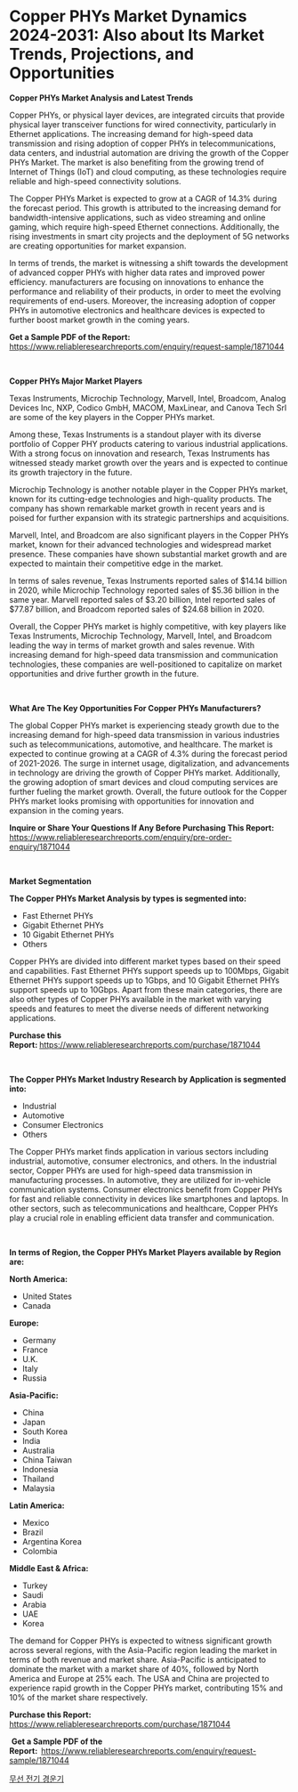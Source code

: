 <p><h1>Copper PHYs Market Dynamics 2024-2031: Also about Its Market Trends, Projections, and Opportunities</h1></p><p><strong>Copper PHYs Market Analysis and Latest Trends</strong></p>
<p><p>Copper PHYs, or physical layer devices, are integrated circuits that provide physical layer transceiver functions for wired connectivity, particularly in Ethernet applications. The increasing demand for high-speed data transmission and rising adoption of copper PHYs in telecommunications, data centers, and industrial automation are driving the growth of the Copper PHYs Market. The market is also benefiting from the growing trend of Internet of Things (IoT) and cloud computing, as these technologies require reliable and high-speed connectivity solutions.</p><p>The Copper PHYs Market is expected to grow at a CAGR of 14.3% during the forecast period. This growth is attributed to the increasing demand for bandwidth-intensive applications, such as video streaming and online gaming, which require high-speed Ethernet connections. Additionally, the rising investments in smart city projects and the deployment of 5G networks are creating opportunities for market expansion.</p><p>In terms of trends, the market is witnessing a shift towards the development of advanced copper PHYs with higher data rates and improved power efficiency. manufacturers are focusing on innovations to enhance the performance and reliability of their products, in order to meet the evolving requirements of end-users. Moreover, the increasing adoption of copper PHYs in automotive electronics and healthcare devices is expected to further boost market growth in the coming years.</p></p>
<p><strong>Get a Sample PDF of the Report:&nbsp;</strong> <a href="https://www.reliableresearchreports.com/enquiry/request-sample/1871044">https://www.reliableresearchreports.com/enquiry/request-sample/1871044</a></p>
<p>&nbsp;</p>
<p><strong>Copper PHYs Major Market Players</strong></p>
<p><p>Texas Instruments, Microchip Technology, Marvell, Intel, Broadcom, Analog Devices Inc, NXP, Codico GmbH, MACOM, MaxLinear, and Canova Tech Srl are some of the key players in the Copper PHYs market.</p><p>Among these, Texas Instruments is a standout player with its diverse portfolio of Copper PHY products catering to various industrial applications. With a strong focus on innovation and research, Texas Instruments has witnessed steady market growth over the years and is expected to continue its growth trajectory in the future.</p><p>Microchip Technology is another notable player in the Copper PHYs market, known for its cutting-edge technologies and high-quality products. The company has shown remarkable market growth in recent years and is poised for further expansion with its strategic partnerships and acquisitions.</p><p>Marvell, Intel, and Broadcom are also significant players in the Copper PHYs market, known for their advanced technologies and widespread market presence. These companies have shown substantial market growth and are expected to maintain their competitive edge in the market.</p><p>In terms of sales revenue, Texas Instruments reported sales of $14.14 billion in 2020, while Microchip Technology reported sales of $5.36 billion in the same year. Marvell reported sales of $3.20 billion, Intel reported sales of $77.87 billion, and Broadcom reported sales of $24.68 billion in 2020.</p><p>Overall, the Copper PHYs market is highly competitive, with key players like Texas Instruments, Microchip Technology, Marvell, Intel, and Broadcom leading the way in terms of market growth and sales revenue. With increasing demand for high-speed data transmission and communication technologies, these companies are well-positioned to capitalize on market opportunities and drive further growth in the future.</p></p>
<p>&nbsp;</p>
<p><strong>What Are The Key Opportunities For Copper PHYs Manufacturers?</strong></p>
<p><p>The global Copper PHYs market is experiencing steady growth due to the increasing demand for high-speed data transmission in various industries such as telecommunications, automotive, and healthcare. The market is expected to continue growing at a CAGR of 4.3% during the forecast period of 2021-2026. The surge in internet usage, digitalization, and advancements in technology are driving the growth of Copper PHYs market. Additionally, the growing adoption of smart devices and cloud computing services are further fueling the market growth. Overall, the future outlook for the Copper PHYs market looks promising with opportunities for innovation and expansion in the coming years.</p></p>
<p><strong>Inquire or Share Your Questions If Any Before Purchasing This Report:</strong> <a href="https://www.reliableresearchreports.com/enquiry/pre-order-enquiry/1871044">https://www.reliableresearchreports.com/enquiry/pre-order-enquiry/1871044</a></p>
<p>&nbsp;</p>
<p><strong>Market Segmentation</strong></p>
<p><strong>The Copper PHYs Market Analysis by types is segmented into:</strong></p>
<p><ul><li>Fast Ethernet PHYs</li><li>Gigabit Ethernet PHYs</li><li>10 Gigabit Ethernet PHYs</li><li>Others</li></ul></p>
<p><p>Copper PHYs are divided into different market types based on their speed and capabilities. Fast Ethernet PHYs support speeds up to 100Mbps, Gigabit Ethernet PHYs support speeds up to 1Gbps, and 10 Gigabit Ethernet PHYs support speeds up to 10Gbps. Apart from these main categories, there are also other types of Copper PHYs available in the market with varying speeds and features to meet the diverse needs of different networking applications.</p></p>
<p><strong>Purchase this Report:&nbsp;</strong><a href="https://www.reliableresearchreports.com/purchase/1871044">https://www.reliableresearchreports.com/purchase/1871044</a></p>
<p>&nbsp;</p>
<p><strong>The Copper PHYs Market Industry Research by Application is segmented into:</strong></p>
<p><ul><li>Industrial</li><li>Automotive</li><li>Consumer Electronics</li><li>Others</li></ul></p>
<p><p>The Copper PHYs market finds application in various sectors including industrial, automotive, consumer electronics, and others. In the industrial sector, Copper PHYs are used for high-speed data transmission in manufacturing processes. In automotive, they are utilized for in-vehicle communication systems. Consumer electronics benefit from Copper PHYs for fast and reliable connectivity in devices like smartphones and laptops. In other sectors, such as telecommunications and healthcare, Copper PHYs play a crucial role in enabling efficient data transfer and communication.</p></p>
<p>&nbsp;</p>
<p><strong>In terms of Region, the Copper PHYs Market Players available by Region are:</strong></p>
<p>
    <p> <strong> North America: </strong>
        <ul>
            <li>United States</li>
            <li>Canada</li>
        </ul>
        </p> 
    <p> <strong> Europe: </strong>
        <ul>
            <li>Germany</li>
            <li>France</li>
            <li>U.K.</li>
            <li>Italy</li>
            <li>Russia</li>
        </ul>
        </p> 
    <p> <strong> Asia-Pacific: </strong>
        <ul>
            <li>China</li>
            <li>Japan</li>
            <li>South Korea</li>
            <li>India</li>
            <li>Australia</li>
            <li>China Taiwan</li>
            <li>Indonesia</li>
            <li>Thailand</li>
            <li>Malaysia</li>
        </ul>
        </p> 
    <p> <strong> Latin America: </strong>
        <ul>
            <li>Mexico</li>
            <li>Brazil</li>
            <li>Argentina Korea</li>
            <li>Colombia</li>
        </ul>
        </p> 
    <p> <strong> Middle East & Africa: </strong>
        <ul>
            <li>Turkey</li>
            <li>Saudi</li>
            <li>Arabia</li>
            <li>UAE</li>
            <li>Korea</li>
        </ul>
    </p>
    </p>
<p><p>The demand for Copper PHYs is expected to witness significant growth across several regions, with the Asia-Pacific region leading the market in terms of both revenue and market share. Asia-Pacific is anticipated to dominate the market with a market share of 40%, followed by North America and Europe at 25% each. The USA and China are projected to experience rapid growth in the Copper PHYs market, contributing 15% and 10% of the market share respectively.</p></p>
<p><strong>Purchase this Report: </strong><a href="https://www.reliableresearchreports.com/purchase/1871044">https://www.reliableresearchreports.com/purchase/1871044</a></p>
<p>&nbsp;<strong>Get a Sample PDF of the Report:&nbsp;&nbsp;</strong><a href="https://www.reliableresearchreports.com/enquiry/request-sample/1871044">https://www.reliableresearchreports.com/enquiry/request-sample/1871044</a></p>
<p><strong></strong></p>
<p><p><a href="https://github.com/idcefvhkdut6/Market-Research-Report-List-1/blob/main/692108012715.md">무선 전기 경운기</a></p></p>